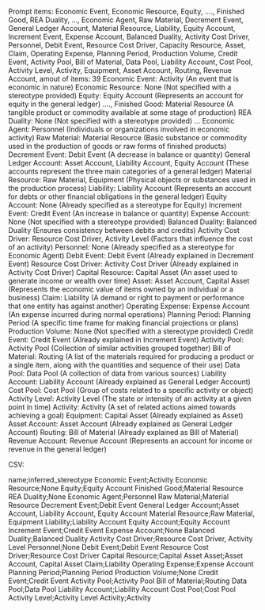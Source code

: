 Prompt items: 
Economic Event, Economic Resource, Equity, ...., Finished Good, REA Duality, ..., Economic Agent, Raw Material, Decrement Event, General Ledger Account, Material Resource, Liability, Equity Account, Increment Event, Expense Account, Balanced Duality, Activity Cost Driver, Personnel, Debit Event, Resource Cost Driver, Capacity Resource, Asset, Claim, Operating Expense, Planning Period, Production Volume, Credit Event, Activity Pool, Bill of Material, Data Pool, Liability Account, Cost Pool, Activity Level, Activity, Equipment, Asset Account, Routing, Revenue Account, 
amout of items: 39
 Economic Event: Activity (An event that is economic in nature)
Economic Resource: None (Not specified with a stereotype provided)
Equity: Equity Account (Represents an account for equity in the general ledger)
...., Finished Good: Material Resource (A tangible product or commodity available at some stage of production)
REA Duality: None (Not specified with a stereotype provided)
...
Economic Agent: Personnel (Individuals or organizations involved in economic activity)
Raw Material: Material Resource (Basic substance or commodity used in the production of goods or raw forms of finished products)
Decrement Event: Debit Event (A decrease in balance or quantity)
General Ledger Account: Asset Account, Liability Account, Equity Account (These accounts represent the three main categories of a general ledger)
Material Resource: Raw Material, Equipment (Physical objects or substances used in the production process)
Liability: Liability Account (Represents an account for debts or other financial obligations in the general ledger)
Equity Account: None (Already specified as a stereotype for Equity)
Increment Event: Credit Event (An increase in balance or quantity)
Expense Account: None (Not specified with a stereotype provided)
Balanced Duality: Balanced Duality (Ensures consistency between debits and credits)
Activity Cost Driver: Resource Cost Driver, Activity Level (Factors that influence the cost of an activity)
Personnel: None (Already specified as a stereotype for Economic Agent)
Debit Event: Debit Event (Already explained in Decrement Event)
Resource Cost Driver: Activity Cost Driver (Already explained in Activity Cost Driver)
Capital Resource: Capital Asset (An asset used to generate income or wealth over time)
Asset: Asset Account, Capital Asset (Represents the economic value of items owned by an individual or a business)
Claim: Liability (A demand or right to payment or performance that one entity has against another)
Operating Expense: Expense Account (An expense incurred during normal operations)
Planning Period: Planning Period (A specific time frame for making financial projections or plans)
Production Volume: None (Not specified with a stereotype provided)
Credit Event: Credit Event (Already explained in Increment Event)
Activity Pool: Activity Pool (Collection of similar activities grouped together)
Bill of Material: Routing (A list of the materials required for producing a product or a single item, along with the quantities and sequence of their use)
Data Pool: Data Pool (A collection of data from various sources)
Liability Account: Liability Account (Already explained as General Ledger Account)
Cost Pool: Cost Pool (Group of costs related to a specific activity or object)
Activity Level: Activity Level (The state or intensity of an activity at a given point in time)
Activity: Activity (A set of related actions aimed towards achieving a goal)
Equipment: Capital Asset (Already explained as Asset)
Asset Account: Asset Account (Already explained as General Ledger Account)
Routing: Bill of Material (Already explained as Bill of Material)
Revenue Account: Revenue Account (Represents an account for income or revenue in the general ledger)

CSV:

name;inferred_stereotype
Economic Event;Activity
Economic Resource;None
Equity;Equity Account
Finished Good;Material Resource
REA Duality;None
Economic Agent;Personnel
Raw Material;Material Resource
Decrement Event;Debit Event
General Ledger Account;Asset Account, Liability Account, Equity Account
Material Resource;Raw Material, Equipment
Liability;Liability Account
Equity Account;Equity Account
Increment Event;Credit Event
Expense Account;None
Balanced Duality;Balanced Duality
Activity Cost Driver;Resource Cost Driver, Activity Level
Personnel;None
Debit Event;Debit Event
Resource Cost Driver;Resource Cost Driver
Capital Resource;Capital Asset
Asset;Asset Account, Capital Asset
Claim;Liability
Operating Expense;Expense Account
Planning Period;Planning Period
Production Volume;None
Credit Event;Credit Event
Activity Pool;Activity Pool
Bill of Material;Routing
Data Pool;Data Pool
Liability Account;Liability Account
Cost Pool;Cost Pool
Activity Level;Activity Level
Activity;Activity
